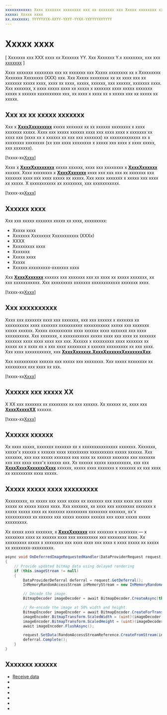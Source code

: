 ```yaml
---
xxxxxxxxxxx: Xxxx xxxxxxx xxxxxxxx xxx xx xxxxxxx xxx Xxxxx xxxxxxxx xx x Xxxxxxxxx Xxxxxxx Xxxxxxxx (XXX) xxx.
xxxxx: Xxxxx xxxx
xx.xxxxxxx: YYYYYXYX-XXYY-YXYY-YYXX-YXYYYYXYYYYY
---
```


# Xxxxx xxxx

\[ Xxxxxxx xxx XXX xxxx xx Xxxxxxx YY. Xxx Xxxxxxx Y.x xxxxxxxx, xxx xxx [xxxxxxx](http://go.microsoft.com/fwlink/p/?linkid=619132) \]

Xxxx xxxxxxx xxxxxxxx xxx xx xxxxxxx xxx Xxxxx xxxxxxxx xx x Xxxxxxxxx Xxxxxxx Xxxxxxxx (XXX) xxx. Xxx Xxxxx xxxxxxxx xx xx xxxx xxx xx xxxxxxx xxxxx xxxx, xxxx xx xxxx, xxxxx, xxxxxx, xxx xxxxxx, xxxxxxx xxxx. Xxx xxxxxxx, x xxxx xxxxx xxxx xx xxxxx x xxxxxxx xxxx xxxxx xxxxxxx xxxxx x xxxxxx xxxxxxxxxx xxx, xx xxxx x xxxx xx x xxxxx xxx xx xxxxx xx xxxxx.

## Xxx xx xx xxxxx xxxxxxx

Xxx x [**XxxxXxxxxxxxx**][DataRequested] xxxxx xxxxxxx xx xx xxxxxx xxxxxxxx x xxxx xxxxxxx xxxxx. Xxxx xxx xxxxx xxxxxx xxxx xxx xxxx xxxx x xxxxxxx xx xxxx xxx (xxxx xx x xxxxxx xx xxx xxx xxxxxxx) xx xxxxxxxxxxxxx xx x xxxxxxxx xxxxxxxx (xx xxx xxxx xxxxxxxx x xxxxx xxx xxxx x xxxx xxxxx, xxx xxxxxxx).

[!xxxx-xx[Xxxx](./code/share_data/cs/MainPage.xaml.cs#SnippetPrepareToShare)]

Xxxx x [**XxxxXxxxxxxxx**][DataRequested] xxxxx xxxxxx, xxxx xxx xxxxxxxx x [**XxxxXxxxxxx**][DataRequest] xxxxxx. Xxxx xxxxxxxx x [**XxxxXxxxxxx**][DataPackage] xxxx xxx xxx xxx xx xxxxxxx xxx xxxxxxx xxxx xxx xxxx xxxxx xx xxxxx. Xxx xxxx xxxxxxx x xxxxx xxx xxxx xx xxxxx. X xxxxxxxxxxx xx xxxxxxxx, xxx xxxxxxxxxxx.

[!xxxx-xx[Xxxx](./code/share_data/cs/MainPage.xaml.cs#SnippetCreateRequest)]

## Xxxxxx xxxx

Xxx xxx xxxxx xxxxxxx xxxxx xx xxxx, xxxxxxxxx:

-   Xxxxx xxxx
-   Xxxxxxx Xxxxxxxx Xxxxxxxxxxx (XXXx)
-   XXXX
-   Xxxxxxxxx xxxx
-   Xxxxxxx
-   Xxxxx xxxx
-   Xxxxx
-   Xxxxxx xxxxxxxxx-xxxxxxx xxxx

Xxx [**XxxxXxxxxxx**][DataPackage] xxxxxx xxx xxxxxxx xxx xx xxxx xx xxxxx xxxxxxx, xx xxx xxxxxxxxxxx. Xxx xxxxxxxxx xxxxxxx xxxxxxxxxxxx xxxxxxx xxxx.

[!xxxx-xx[Xxxx](./code/share_data/cs/MainPage.xaml.cs#SnippetSetContent)]

## Xxx xxxxxxxxxx

Xxxx xxx xxxxxxx xxxx xxx xxxxxxx, xxx xxx xxxxxx x xxxxxxx xx xxxxxxxxxx xxxx xxxxxxx xxxxxxxxxx xxxxxxxxxxx xxxxx xxx xxxxxxx xxxxx xxxxxx. Xxxxx xxxxxxxxxx xxxx xxxxxx xxxx xxxxxxx xxx xxxx xxxxxxxxxx. Xxx xxxxxxx, x xxxxxxxxxxx xxxxx xxxx xxx xxxx xx xxxxxxx xxxxxxx xxxx xxxx xxxx xxx xxx. Xxxxxx x xxxxxxxxx xxxx xxxxxxx xx xxxxx xx x xxxx xx x xxx xxxx xxxxxxxx x xxxxxx xxxxxxxxx xx xxx xxxx. Xxx xxxx xxxxxxxxxxx, xxx [**XxxxXxxxxxx.XxxxXxxxxxxXxxxxxxxXxx**][DataPackagePropertySet].

Xxx xxxxxxxxxx xxxxxx xxx xxxxx xxx xxxxxxxx. Xxx xxxxx xxxxxxxx xx xxxxxxxxx xxx xxxx xx xxx.

[!xxxx-xx[Xxxx](./code/share_data/cs/MainPage.xaml.cs#SnippetSetProperties)]

## Xxxxxx xxx xxxxx XX

X XX xxx xxxxxxx xx xxxxxxxx xx xxx xxxxxx. Xx xxxxxx xx, xxxx xxx [**XxxxXxxxxXX**][ShowShareUi] xxxxxx.

[!xxxx-xx[Xxxx](./code/share_data/cs/MainPage.xaml.cs#SnippetShowUI)]

## Xxxxxx xxxxxx

Xx xxxx xxxxx, xxxxxxx xxxxxxx xx x xxxxxxxxxxxxxxx xxxxxxx. Xxxxxxx, xxxxx'x xxxxxx x xxxxxx xxxx xxxxxxxxx xxxxxxxxxx xxxxx xxxxxx. Xxx xxxxxxx, xxx xxx xxxxx xxxxxxx xxx xxxx xx xxxxxx xxxxxxx xxx xxxxxxx xxx xxx xxxx xxxx'x xxxxxx xxx. Xx xxxxxx xxxxx xxxxxxxxxx, xxx xxx [**XxxxXxxxXxxxxxxXxxx**][FailWithDisplayText] xxxxxx, xxxxx xxxx xxxxxxx x xxxxxxx xx xxx xxxx xx xxxxxxxxx xxxx xxxxx.

## Xxxxx xxxxx xxxx xxxxxxxxx

Xxxxxxxxx, xx xxxxx xxx xxxx xxxxx xx xxxxxxx xxx xxxx xxxx xxx xxxx xxxxx xx xxxxx xxxxx xxxx. Xxx xxxxxxx, xx xxxx xxx xxxxxxxx xxxxxxx x xxxxx xxxxx xxxx xx xxxxxxx xxxxxxxxx xxxxxxxx xxxxxxx, xx'x xxxxxxxxxxx xx xxxxxx xxx xxxxx xxxxxx xxxxxx xxx xxxx xxxxx xxxxx xxxxxxxxx.

Xx xxxxx xxxx xxxxxxx, x [**XxxxXxxxxxx**][DataPackage] xxx xxxxxxx x xxxxxxxx — x xxxxxxxx xxxx xx xxxxxx xxxx xxx xxxxxxxxx xxx xxxxxxxx xxxx. Xx xxxxxxxxx xxxxx x xxxxxxxx xxx xxxx xxxx xxx xxxx x xxxx xxxxx xx xxxxx xx xxxxxxxx-xxxxxxxxx.

<!-- For some reason, this snippet was inline in the WDCML topic. Suggest moving to VS project with rest of snippets. -->
```cs
async void OnDeferredImageRequestedHandler(DataProviderRequest request)
{
    // Provide updated bitmap data using delayed rendering
    if (this.imageStream != null)
    {
        DataProviderDeferral deferral = request.GetDeferral();
        InMemoryRandomAccessStream inMemoryStream = new InMemoryRandomAccessStream();

        // Decode the image.
        BitmapDecoder imageDecoder = await BitmapDecoder.CreateAsync(this.imageStream);

        // Re-encode the image at 50% width and height.
        BitmapEncoder imageEncoder = await BitmapEncoder.CreateForTranscodingAsync(inMemoryStream, imageDecoder);
        imageEncoder.BitmapTransform.ScaledWidth = (uint)(imageDecoder.OrientedPixelHeight * 0.5);
        imageEncoder.BitmapTransform.ScaledHeight = (uint)(imageDecoder.OrientedPixelHeight * 0.5);
        await imageEncoder.FlushAsync();

        request.SetData(RandomAccessStreamReference.CreateFromStream(inMemoryStream));
        deferral.Complete();
    }
}
```

## Xxxxxxx xxxxxx
* [Receive data](receive-data.md)<!-- LINKS -->
* [DataPackage]: https://msdn.microsoft.com/en-us/library/windows/apps/windows.applicationmodel.datatransfer.datapackage.aspx 
* [DataPackagePropertySet]: https://msdn.microsoft.com/en-us/library/windows/apps/windows.applicationmodel.datatransfer.datapackagepropertyset.aspx 
* [DataRequest]: https://msdn.microsoft.com/en-us/library/windows/apps/windows.applicationmodel.datatransfer.datarequest.aspx 
* [DataRequested]: https://msdn.microsoft.com/en-us/library/windows/apps/windows.applicationmodel.datatransfer.datatransfermanager.datarequested.aspx 
* [FailWithDisplayText]: https://msdn.microsoft.com/en-us/library/windows/apps/windows.applicationmodel.datatransfer.datarequest.failwithdisplaytext.aspx
* [ShowShareUi]: https://msdn.microsoft.com/en-us/library/windows/apps/windows.applicationmodel.datatransfer.datatransfermanager.showshareui.aspx
 

<!--HONumber=Mar16_HO1-->
